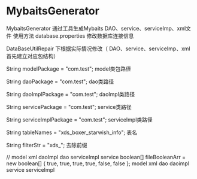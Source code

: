 # MybaitsGenerator
MybaitsGenerator
通过工具生成Mybaits DAO、service、serviceImp、xml文件
使用方法
database.properties 修改数据库连接信息

DataBaseUtilRepair  下根据实际情况修改（ DAO、service、serviceImp、xml 首先建立对应包结构）

String modelPackage = "com.test";    model类包路径

String daoPackage = "com.test";      dao类路径

String daoImplPackage = "com.test";  daoImpl类路径

String servicePackage = "com.test";  service类路径

String serviceImplPackage = "com.test"; serviceImpl类路径

String tableNames = "xds_boxer_starwish_info"; 表名

String filterStr = "xds_"; 去除前缀 

// model xml daoImpl dao serviceImpl service
boolean[] fileBooleanArr = new boolean[] { true, true, true, true, false, false };
                                         model  xml   dao  daoimpl service serviceImpl
                                         
                                         

   
   
